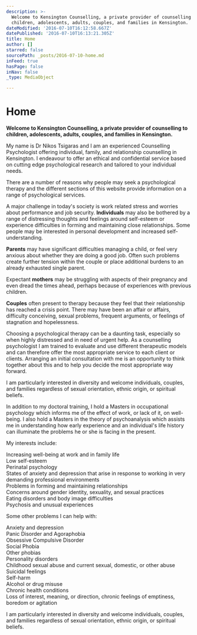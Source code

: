 ```yaml
---
description: >-
  Welcome to Kensington Counselling, a private provider of counselling to
  children, adolescents, adults, couples, and families in Kensington.
dateModified: '2016-07-10T16:12:58.667Z'
datePublished: '2016-07-10T16:13:21.305Z'
title: Home
author: []
starred: false
sourcePath: _posts/2016-07-10-home.md
inFeed: true
hasPage: false
inNav: false
_type: MediaObject

---
```

# Home

**Welcome to Kensington Counselling, a private provider of counselling to children, adolescents, adults, couples, and families in Kensington.**

My name is Dr Nikos Tsigaras and I am an experienced Counselling Psychologist offering individual, family, and relationship counselling in Kensington. I endeavour to offer an ethical and confidential service based on cutting edge psychological research and tailored to your individual needs.

There are a number of reasons why people may seek a psychological therapy and the different sections of this website provide information on a range of psychological services.

A major challenge in today's society is work related stress and worries about performance and job security. **Individuals** may also be bothered by a range of distressing thoughts and feelings around self-esteem or experience difficulties in forming and maintaining close relationships. Some people may be interested in personal development and increased self-understanding.

**Parents** may have significant difficulties managing a child, or feel very anxious about whether they are doing a good job. Often such problems create further tension within the couple or place additional burdens to an already exhausted single parent.

Expectant **mothers** may be struggling with aspects of their pregnancy and even dread the times ahead, perhaps because of experiences with previous children.

**Couples** often present to therapy because they feel that their relationship has reached a crisis point. There may have been an affair or affairs, difficulty conceiving, sexual problems, frequent arguments, or feelings of stagnation and hopelessness.

Choosing a psychological therapy can be a daunting task, especially so when highly distressed and in need of urgent help. As a counselling psychologist I am trained to evaluate and use different therapeutic models and can therefore offer the most appropriate service to each client or clients. Arranging an initial consultation with me is an opportunity to think together about this and to help you decide the most appropriate way forward.

I am particularly interested in diversity and welcome individuals, couples, and families regardless of sexual orientation, ethnic origin, or spiritual beliefs.

In addition to my doctoral training, I hold a Masters in occupational psychology which informs me of the effect of work, or lack of it, on well-being. I also hold a Masters in the theory of psychoanalysis which assists me in understanding how early experience and an individual's life history can illuminate the problems he or she is facing in the present.

My interests include:

Increasing well-being at work and in family life   
Low self-esteem   
Perinatal psychology   
States of anxiety and depression that arise in response to working in very demanding professional environments   
Problems in forming and maintaining relationships   
Concerns around gender identity, sexuality, and sexual practices   
Eating disorders and body image difficulties   
Psychosis and unusual experiences   
  
Some other problems I can help with:

Anxiety and depression   
Panic Disorder and Agoraphobia   
Obsessive Compulsive Disorder   
Social Phobia   
Other phobias   
Personality disorders   
Childhood sexual abuse and current sexual, domestic, or other abuse   
Suicidal feelings   
Self-harm  
Alcohol or drug misuse   
Chronic health conditions   
Loss of interest, meaning, or direction, chronic feelings of emptiness, boredom or agitation

I am particularly interested in diversity and welcome individuals, couples, and families regardless of sexual orientation, ethnic origin, or spiritual beliefs.